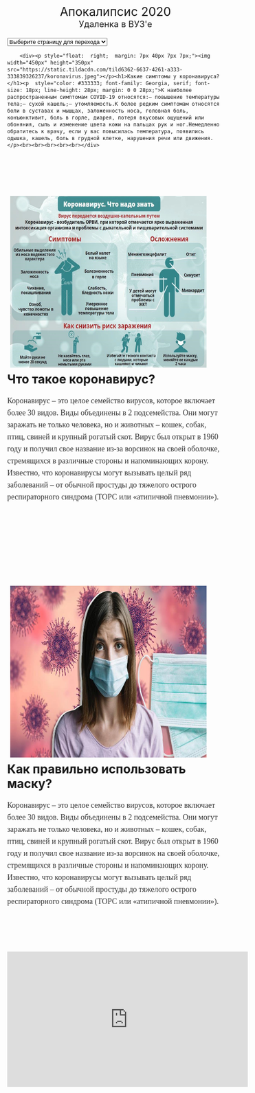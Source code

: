 <html lang="en">
  <head>
    <meta name="yandex-verification" content="f7d61728f5271b62" />
    <meta charset="utf-8">
    <style type="text/css">
        @import url(https://fonts.googleapis.com/css?family=Source+Sans+Pro);

body {

  color: #414141;
  font: 400 17px/2em 'Source Sans Pro', sans-serif;
}

.select-box {
  cursor: pointer;
  position : relative;
  max-width:  20em;
  margin: 5em auto;
  width: 100%;
}

.select,
.label {
  color: #414141;
  display: block;
  font: 400 17px/2em 'Source Sans Pro', sans-serif;
}

.select {
  width: 100%;
  position: absolute;
  top: 0;
  padding: 5px 0;
  height: 40px;
  opacity: 0;
  -ms-filter: "progid:DXImageTransform.Microsoft.Alpha(Opacity=0)";
  background: none transparent;
  border: 0 none;
}
.select-box1 {
  background: #ececec;
}

.label {
  position: relative;
  padding: 5px 10px;
  cursor: pointer;
}
.open .label::after {
   content: "▲";
}
.label::after {
  content: "▼";
  font-size: 12px;
  position: absolute;
  right: 0;
  top: 0;
  padding: 5px 15px;
  border-left: 5px solid #fff;
}
    </style>
<script type="text/javascript">
    function linklist(what){
var selectedopt=what.options[what.selectedIndex]
if (document.getElementById && selectedopt.getAttribute("target")=="new")
window.open(selectedopt.value)
else
window.location=selectedopt.value
}
</script>
</head>

<body background="32.png"  data-lang="RU" data-country="RU">

<!--allrecords-->
<div >
<div style="padding-top:15px;padding-bottom:20px; " >
<!-- T017 -->    
      <div style="text-align: center;"><div style="font-size: 28px;"><span style="line-height: 14px; font-size: 28px;">﻿</span><span style="font-size: 28px; text-align: center;">Апокалипсис 2020</span><span style="font-size: 20px;">﻿</span></div></div>      <div style="text-align: center;"><span style="font-size: 20px; text-align: center;">Удаленка в ВУЗ'е﻿</span></div>       
</div>
<form name="menu">
<select name="sel" onChange="linklist(document.menu.sel)">
<option value="#">Выберите страницу для перехода</option>
<option value="https://minzdrav.gov.ru/" target="new">Минздрав</option>
<option value="https://стопкоронавирус.рф/">Коронавирус в России</option>
<option value="https://coronavirus-monitor.ru/">Карта расспространения вируса</option>
</select>
</form>

<div style="padding-top:0px;padding-bottom:75px; ">
<!-- T194 -->
            
        <div><p style="float:  right;  margin: 7px 40px 7px 7px;"><img  width="450px" height="350px" src="https://static.tildacdn.com/tild6362-6637-4261-a333-333839326237/koronavirus.jpeg"></p><h1>Какие симптомы у коронавируса?</h1><p  style="color: #333333; font-family: Georgia, serif; font-size: 18px; line-height: 28px; margin: 0 0 28px;">К наиболее распространенным симптомам COVID-19 относятся:— повышение температуры тела;— сухой кашель;— утомляемость.К более редким симптомам относятся боли в суставах и мышцах, заложенность носа, головная боль, конъюнктивит, боль в горле, диарея, потеря вкусовых ощущений или обоняния, сыпь и изменение цвета кожи на пальцах рук и ног.Немедленно обратитесь к врачу, если у вас повысилась температура, появились одышка, кашель, боль в грудной клетке, нарушения речи или движения.</p><br><br><br><br><br></div>
<br>
<br>
<br>
        <div><p style="float:  left;  margin: 7px 40px 7px 7px;"><img  width="550px" height="400px" src="korona.jpeg"></p><h1>Что такое коронавирус?</h1><p  style="color: #333333; font-family: Georgia, serif; font-size: 18px; line-height: 28px; margin: 0 0 28px;">Коронавирус – это целое семейство вирусов, которое включает более 30 видов. Виды объединены в 2 подсемейства. Они могут заражать не только человека, но и животных – кошек, собак, птиц, свиней и крупный рогатый скот. Вирус был открыт в 1960 году и получил свое название из-за ворсинок на своей оболочке, стремящихся в различные стороны и напоминающих корону. Известно, что коронавирусы могут вызывать целый ряд заболеваний – от обычной простуды до тяжелого острого респираторного синдрома (ТОРС или «атипичной пневмонии»).</p></div>   
        <br>
        <br>
        <br>
        <br>
        <br>
        <br>
        <br>


<div><p style="float:  right;  margin: 7px 40px 7px 7px;"><img  width="550px" height="400px" src="456.jpg"></p>
    <h1>Как правильно использовать маску?</h1><p  style="color: #333333; font-family: Georgia, serif; font-size: 18px; line-height: 28px; margin: 0 0 28px;">Коронавирус – это целое семейство вирусов, которое включает более 30 видов. Виды объединены в 2 подсемейства. Они могут заражать не только человека, но и животных – кошек, собак, птиц, свиней и крупный рогатый скот. Вирус был открыт в 1960 году и получил свое название из-за ворсинок на своей оболочке, стремящихся в различные стороны и напоминающих корону. Известно, что коронавирусы могут вызывать целый ряд заболеваний – от обычной простуды до тяжелого острого респираторного синдрома (ТОРС или «атипичной пневмонии»).</p></div>     
        
    
</div>
</div>
<iframe width="560" height="315" src="https://www.youtube.com/embed/7D5bPLxU8U8?list=PL8w5HIWLMRa3s3bBMVDvBozFif7HsRj05" frameborder="0" allowfullscreen></iframe>
<!--/allrecords-->
</body>
</html>

